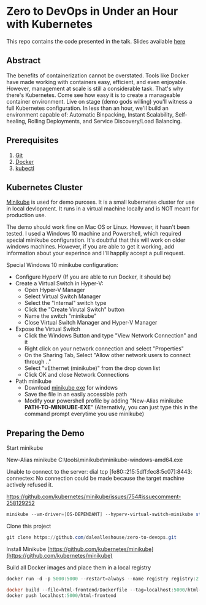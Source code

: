 # Zero to DevOps in Under an Hour with Kubernetes 

This repo contains the code presented in the talk. Slides available [here](http://slides.com/dalealleshouse/kube)

## Abstract

The benefits of containerization cannot be overstated. Tools like Docker have
made working with containers easy, efficient, and even enjoyable. However,
management at scale is still a considerable task. That's why there's Kubernetes.
Come see how easy it is to create a manageable container environment. Live on
stage (demo gods willing) you'll witness a full Kubernetes configuration. In
less than an hour, we'll build an environment capable of: Automatic Binpacking,
Instant Scalability, Self-healing, Rolling Deployments, and Service
Discovery/Load Balancing.

## Prerequisites

1) [Git](https://git-scm.com/book/en/v2/Getting-Started-Installing-Git)
1) [Docker](https://www.docker.com/community-edition)
1) [kubectl](https://kubernetes.io/docs/tasks/kubectl/install/)

## Kubernetes Cluster

[Minikube](https://github.com/kubernetes/minikube) is used for demo puroses. It is a small kubernetes cluster for use in local devlopment. It runs in a virtual machine locally and is NOT meant for production use.


The demo should work fine on Mac OS or Linux. However, it hasn't been tested. I used a Windows 10 machine and Powershell, which required  special minikube configuration. It's doubtful that this will work on older windows machines. However, if you are able to get it working, add information about your experince and I'll happily accept a pull request.

Special Windows 10 minikube configuration:

- Configure HyperV (If you are able to run Docker, it should be)
- Create a Virtual Switch in Hyper-V:
  - Open Hyper-V Manager
  - Select Virtual Switch Manager
  - Select the "Internal" switch type
  - Click the "Create Virutal Switch" button
  - Name the switch "minikube"
  - Close Virtual Switch Manager and Hyper-V Manager
- Expose the Virtual Switch
  - Click the Windows Button and type "View Network Connection" and it
  - Right click on your network connection and select "Properties"
  - On the Sharing Tab, Select "Allow other network users to connect through .."
  - Select "vEthernet (minikube)" from the drop down list
  - Click OK and close Network Connections
- Path minikube
  - Download [minikube exe](https://storage.googleapis.com/minikube/releases/v0.17.1/minikube-windows-amd64.exe) for windows
  - Save the file in an easily accessible path
  - Modify your powershell profile by adding "New-Alias minikube **PATH-TO-MINIKUBE-EXE**" (Alternativly, you can just type this in the command prompt everytime you use minikube)


## Preparing the Demo

Start minikube

New-Alias minikube C:\tools\minikube\minikube-windows-amd64.exe

Unable to connect to the server: dial tcp [fe80::215:5dff:fec8:5c07]:8443: connectex: No connection could be made because the target machine actively refused it.

https://github.com/kubernetes/minikube/issues/754#issuecomment-258129252

``` powershell
minikube --vm-driver=[OS-DEPENDANT] --hyperv-virtual-switch=minikube start
```

Clone this project

``` powershell
git clone https://github.com/dalealleshouse/zero-to-devops.git
```

Install Minikube
[https://github.com/kubernetes/minikube](https://github.com/kubernetes/minikube)

Build all Docker images and place them in a local registry

``` powershell
docker run -d -p 5000:5000 --restart=always --name registry registry:2.6

docker build --file=html-frontend/Dockerfile --tag=localhost:5000/html-frontend
docker push localhost:5000/html-frontend
```